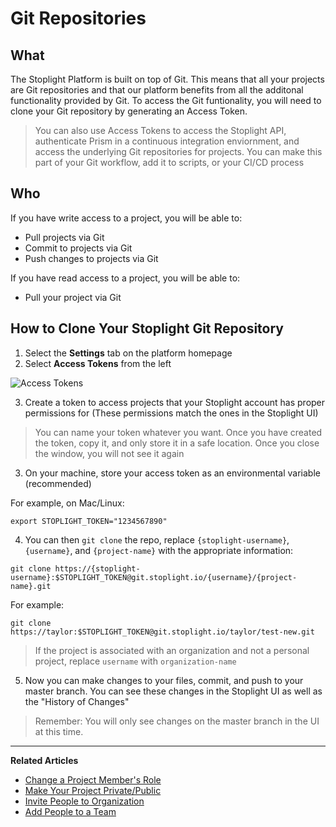 # Git Repositories
 
## What 
The Stoplight Platform is built on top of Git. This means that all your projects are Git repositories and that our platform benefits from all the additonal functionality provided by Git. To access the Git funtionality, you will need to clone your Git repository by generating an Access Token.  

> You can also use Access Tokens to access the Stoplight API, authenticate Prism in a continuous integration enviornment, and access the underlying Git repositories for projects. You can make this part of your Git workflow, add it to scripts, or your CI/CD process

## Who 

If you have write access to a project, you will be able to:
* Pull projects via Git
* Commit to projects via Git
* Push changes to projects via Git

If you have read access to a project, you will be able to:
* Pull your project via Git

## How to Clone Your Stoplight Git Repository 
  
1. Select the **Settings** tab on the platform homepage
2. Select **Access Tokens** from the left  

![Access Tokens](https://github.com/stoplightio/docs/blob/develop/assets/images/access-tokens.png?raw=true)

3. Create a token to access projects that your Stoplight account has proper permissions for (These permissions match the ones in the Stoplight UI) 

> You can name your token whatever you want. Once you have created the token, copy it, and only store it in a safe location. Once you close the window, you will not see it again

3. On your machine, store your access token as an environmental variable (recommended)

For example, on Mac/Linux:

```
export STOPLIGHT_TOKEN="1234567890"
```

4. You can then `git clone` the repo, replace `{stoplight-username}`, `{username}`, and `{project-name}` with the appropriate information: 

```
git clone https://{stoplight-username}:$STOPLIGHT_TOKEN@git.stoplight.io/{username}/{project-name}.git
```

For example: 

```
git clone https://taylor:$STOPLIGHT_TOKEN@git.stoplight.io/taylor/test-new.git
```

> If the project is associated with an organization and not a personal project, replace `username` with `organization-name` 

5. Now you can make changes to your files, commit, and push to your master branch. You can see these changes in the Stoplight UI as well as the "History of Changes" 

> Remember: You will only see changes on the master branch in the UI at this time. 

    
---
**Related Articles**
- [Change a Project Member's Role](/platform/projects/change-a-members-role)
- [Make Your Project Private/Public](/platform/projects/visibility)
- [Invite People to Organization](/platform/organizations/invite-people)
- [Add People to a Team](/platform/organizations/teams/add-people)

